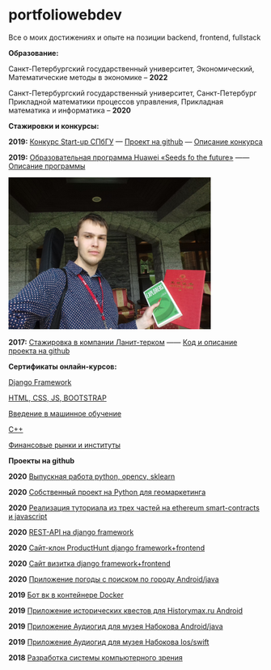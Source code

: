 # portfoliowebdev
Все о моих достижениях и опыте на позиции backend, frontend, fullstack

**Образование:**

Санкт-Петербургский государственный университет,
Экономический, Математические методы в экономике – **2022**

Санкт-Петербургский государственный университет, Санкт-Петербург
Прикладной математики процессов управления, Прикладная математика и информатика – **2020**

**Стажировки и конкурсы:**

**2019:** [Конкурс Start-up СПбГУ](стартап.pdf) — [Проект на github](https://github.com/buchacha/HistoryQuestsAndroid) — [Описание конкурса](https://fund.spbu.ru/Startup_spbgu_2020.html)

**2019:** [Образовательная программа Huawei «Seeds fo the future»](P1370734-min-конвертирован_compressed.pdf) —— [Описание программы](https://drive.google.com/file/d/1iLbiOxaqK6t7lTB9cedIIgFuxCl7XPl)

<img src="https://github.com/egorkrasilnikov/portfoliowebdev/blob/master/mugpLbmhvDE.jpg" width="400" />

**2017:** [Стажировка в компании Ланит-терком](справка_о_стажировке.pdf) —— [Код и описание проекта на github](https://github.com/Egor322129/3dReconstructionSFP)

**Сертификаты онлайн-курсов:**

[Django Framework](https://vk.cc/awV3zx)

[HTML, CSS, JS, BOOTSTRAP](https://vk.cc/awV3Ej)

[Введение в машинное обучение](https://vk.cc/awV3nI)

[С++](https://stepik.org/cert/42890)

[Финансовые рынки и институты](https://www.coursera.org/account/accomplishments/verify/XACR7EF84HAG)

**Проекты на github**

**2020** [Выпускная работа python, opencv, sklearn](https://github.com/buchacha/severstal_steel_nedopal_classification)

**2020** [Собственный проект на Python для геомаркетинга](https://github.com/buchacha/marketing_investigation)

**2020** [Реализация туториала из трех частей на ethereum smart-contracts и javascript](https://github.com/buchacha/voting)

**2020** [REST-API на django framework](https://github.com/buchacha/python-rest-api-more)

**2020** [Сайт-клон ProductHunt django framework+frontend](https://github.com/buchacha/producthunt-project)

**2020** [Сайт визитка django framework+frontend](https://github.com/buchacha/portfolio-project)

**2020** [Приложение погоды с поиском по городу Android/java](https://github.com/buchacha/KritTest3)

**2019** [Бот вк в контейнере Docker](https://github.com/buchacha/botvk-in-docker)

**2019** [Приложение исторических квестов для Historymax.ru Android](https://github.com/buchacha/HistoryQuestsAndroid)

**2019** [Приложение Аудиогид для музея Набокова Android/java](https://github.com/buchacha/audiogid2-android)

**2019** [Приложение Аудиогид для музея Набокова Ios/swift](https://github.com/buchacha/audiogid2)

**2018** [Разработка системы компьютерного зрения](https://github.com/Egor322129/3dReconstructionSFP)



